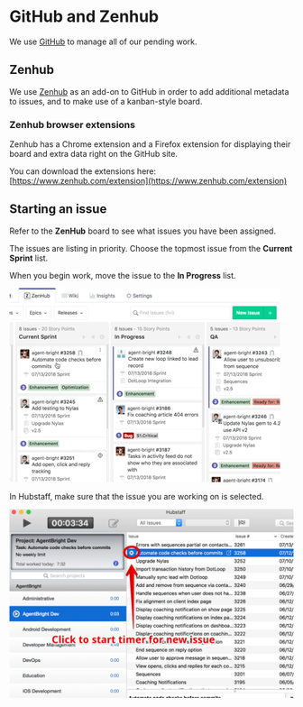 # GitHub and Zenhub

We use [GitHub](https://www.github.com) to manage all of our pending work.

## Zenhub

We use [Zenhub](https://www.zenhub.com) as an add-on to GitHub in order to add additional metadata to issues, and to make use of a kanban-style board.

### Zenhub browser extensions

Zenhub has a Chrome extension and a Firefox extension for displaying their board and extra data right on the GitHub site.

You can download the extensions here: [https://www.zenhub.com/extension](https://www.zenhub.com/extension)

## Starting an issue

Refer to the **ZenHub** board to see what issues you have been assigned.

The issues are listing in priority. Choose the topmost issue from the **Current Sprint** list.

When you begin work, move the issue to the **In Progress** list.

![Move the issue you are going to work on to the In Progress list](../.gitbook/assets/moving-to-in-progress.gif)

In Hubstaff, make sure that the issue you are working on is selected.

![Click the play button next to the issue to log time for that particular issue](../.gitbook/assets/click-to-start-timer.jpg)



